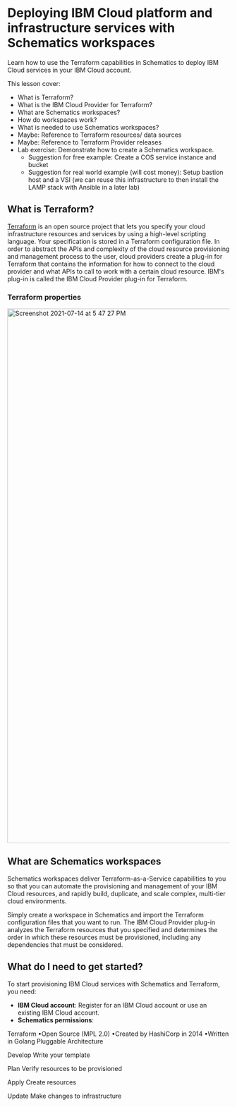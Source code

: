 # Deploying IBM Cloud platform and infrastructure services with Schematics workspaces

Learn how to use the Terraform capabilities in Schematics to deploy IBM Cloud services in your IBM Cloud account. 

This lesson cover: 
- What is Terraform? 
- What is the IBM Cloud Provider for Terraform? 
- What are Schematics workspaces?
- How do workspaces work? 
- What is needed to use Schematics workspaces?
- Maybe: Reference to Terraform resources/ data sources
- Maybe: Reference to Terraform Provider releases
- Lab exercise: Demonstrate how to create a Schematics workspace. 
  - Suggestion for free example: Create a COS service instance and bucket
  - Suggestion for real world example (will cost money): Setup bastion host and a VSI (we can reuse this infrastructure to then install the LAMP stack with Ansible in a later lab)


## What is Terraform?
[Terraform](https://terraform.io/) is an open source project that lets you specify your cloud infrastructure resources and services by using a high-level scripting language. Your specification is stored in a Terraform configuration file. In order to abstract the APIs and complexity of the cloud resource provisioning and management process to the user, cloud providers create a plug-in for Terraform that contains the information for how to connect to the cloud provider and what APIs to call to work with a certain cloud resource. IBM's plug-in is called the IBM Cloud Provider plug-in for Terraform.

### Terraform properties
<img width="1213" alt="Screenshot 2021-07-14 at 5 47 27 PM" src="https://user-images.githubusercontent.com/43596586/125620577-9b60b023-d815-4d98-9846-815825e2902b.png">


## What are Schematics workspaces
Schematics workspaces deliver Terraform-as-a-Service capabilities to you so that you can automate the provisioning and management of your IBM Cloud resources, and rapidly build, duplicate, and scale complex, multi-tier cloud environments.

Simply create a workspace in Schematics and import the Terraform configuration files that you want to run. The IBM Cloud Provider plug-in analyzes the Terraform resources that you specified and determines the order in which these resources must be provisioned, including any dependencies that must be considered.

## What do I need to get started? 

To start provisioning IBM Cloud services with Schematics and Terraform, you need: 

- **IBM Cloud account**: Register for an IBM Cloud account or use an existing IBM Cloud account. 
- **Schematics permissions**: 

Terraform
•Open Source (MPL 2.0)
•Created by HashiCorp in 2014
•Written in Golang
Pluggable Architecture 

Develop
Write your template

Plan
Verify resources to be provisioned

Apply
Create resources 

Update
Make changes to infrastructure
